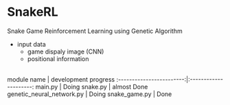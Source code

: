 # SnakeRL
Snake Game Reinforcement Learning using Genetic Algorithm
<br>
- input data
  - game dispaly image (CNN)
  - positional information
<br>
module name               | development progress
:------------------------:|:---------------------:
main.py                   | Doing
snake.py                  | almost Done
genetic_neural_network.py | Doing
snake_game.py             | Done
